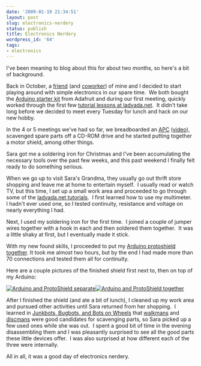 ```yaml
---
date: '2009-01-19 21:34:51'
layout: post
slug: electronics-nerdery
status: publish
title: Electronics Nerdery
wordpress_id: '64'
tags:
- electronics
---
```


I've been meaning to blog about this for about two months, so here's a bit of background.

Back in October, a <a href="http://serialized.net/">friend</a> (and <a href="http://mediatemple.net/">coworker</a>) of mine and I decided to start playing around with simple electronics in our spare time.  We both bought the <a href="http://www.adafruit.com/index.php?main_page=product_info&amp;cPath=17&amp;products_id=68">Arduino starter kit</a> from Adafruit and during our first meeting, quickly worked through the first few <a href="http://www.ladyada.net/learn/arduino/">tutorial lessons at ladyada.net</a>.  It didn't take long before we decided to meet every Tuesday for lunch and hack on our new hobby.

In the 4 or 5 meetings we've had so far, we breadboarded an <a href="http://en.wikipedia.org/wiki/Atari_Punk_Console">APC</a> (<a href="http://www.flickr.com/photos/serialized/3113565509/">video</a>), scavenged spare parts off a CD-ROM drive and he started putting together a motor shield, among other things.

Sara got me a soldering iron for Christmas and I've been accumulating the necessary tools over the past few weeks, and this past weekend I finally felt ready to do something serious.

When we go up to visit Sara's Grandma, they usually go out thrift store shopping and leave me at home to entertain myself.  I usually read or watch TV, but this time, I set up a small work area and proceeded to go through some of the <a href="http://www.ladyada.net/learn/multimeter/">ladyada.net tutorials</a>.  I first learned how to use my multimeter.  I hadn't ever used one, so I tested continuity, resistance and voltage on nearly everything I had.

Next, I used my soldering iron for the first time.  I joined a couple of jumper wires together with a hook in each and then soldered them together.  It was a little shaky at first, but I eventually made it stick.

With my new found skills, I proceeded to put my <a href="http://www.ladyada.net/make/pshield/solder.html">Arduino protoshield together</a>. It took me almost two hours, but by the end I had made more than 70 connections and tested them all for continuity.

Here are a couple pictures of the finished shield first next to, then on top of my Arduino:

<a href="http://www.flickr.com/photos/19501186@N00/3220882660/"><img src="http://farm4.static.flickr.com/3437/3220882660_4f6c9e4fc3_m.jpg" border="0" alt="Arduino and ProtoShield separate" /></a><a href="http://www.flickr.com/photos/19501186@N00/3220029483/"><img src="http://farm4.static.flickr.com/3356/3220029483_854a3cffdf_m.jpg" border="0" alt="Arduino and ProtoShield together" /></a>

After I finished the shield (and ate a bit of lunch), I cleaned up my work area and pursued other activities until Sara returned from her shopping.  I learned in <a href="http://www.solarbotics.com/products/jbb/">Junkbots, Bugbots, and Bots on Wheels</a> that <a href="http://en.wikipedia.org/wiki/Walkman">walkmans</a> and <a href="http://en.wikipedia.org/wiki/Discman">discmans</a> were good candidates for scavenging parts, so Sara picked up a few used ones while she was out.  I spent a good bit of time in the evening disassembling them and I was pleasantly surprised to see all the good parts these little devices offer.  I was also surprised at how different each of the three were internally.

All in all, it was a good day of electronics nerdery.